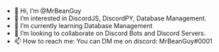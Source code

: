 - 👋 Hi, I’m @MrBeanGuy
- 👀 I’m interested in DiscordJS, DiscordPY, Database Management.
- 🌱 I’m currently learning Database Management
- 💞️ I’m looking to collaborate on Discord Bots and Discord Servers.
- 📫 How to reach me: You can DM me on discord: MrBeanGuy#0001
